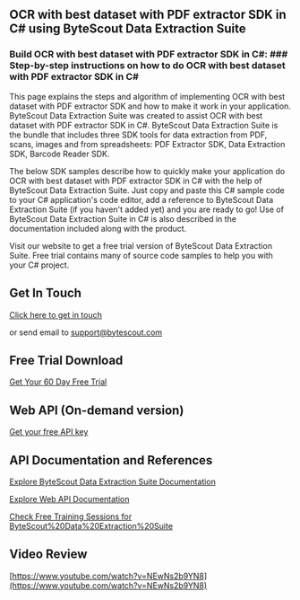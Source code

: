 ## OCR with best dataset with PDF extractor SDK in C# using ByteScout Data Extraction Suite

### Build OCR with best dataset with PDF extractor SDK in C#: ### Step-by-step instructions on how to do OCR with best dataset with PDF extractor SDK in C#

This page explains the steps and algorithm of implementing OCR with best dataset with PDF extractor SDK and how to make it work in your application. ByteScout Data Extraction Suite was created to assist OCR with best dataset with PDF extractor SDK in C#. ByteScout Data Extraction Suite is the bundle that includes three SDK tools for data extraction from PDF, scans, images and from spreadsheets: PDF Extractor SDK, Data Extraction SDK, Barcode Reader SDK.

The below SDK samples describe how to quickly make your application do OCR with best dataset with PDF extractor SDK in C# with the help of ByteScout Data Extraction Suite.  Just copy and paste this C# sample code to your C# application's code editor, add a reference to ByteScout Data Extraction Suite (if you haven't added yet) and you are ready to go! Use of ByteScout Data Extraction Suite in C# is also described in the documentation included along with the product.

Visit our website to get a free trial version of ByteScout Data Extraction Suite. Free trial contains many of source code samples to help you with your C# project.

## Get In Touch

[Click here to get in touch](https://bytescout.zendesk.com/hc/en-us/requests/new?subject=ByteScout%20Data%20Extraction%20Suite%20Question)

or send email to [support@bytescout.com](mailto:support@bytescout.com?subject=ByteScout%20Data%20Extraction%20Suite%20Question) 

## Free Trial Download

[Get Your 60 Day Free Trial](https://bytescout.com/download/web-installer?utm_source=github-readme)

## Web API (On-demand version)

[Get your free API key](https://pdf.co/documentation/api?utm_source=github-readme)

## API Documentation and References

[Explore ByteScout Data Extraction Suite Documentation](https://bytescout.com/documentation/index.html?utm_source=github-readme)

[Explore Web API Documentation](https://pdf.co/documentation/api?utm_source=github-readme)

[Check Free Training Sessions for ByteScout%20Data%20Extraction%20Suite](https://academy.bytescout.com/)

## Video Review

[https://www.youtube.com/watch?v=NEwNs2b9YN8](https://www.youtube.com/watch?v=NEwNs2b9YN8)